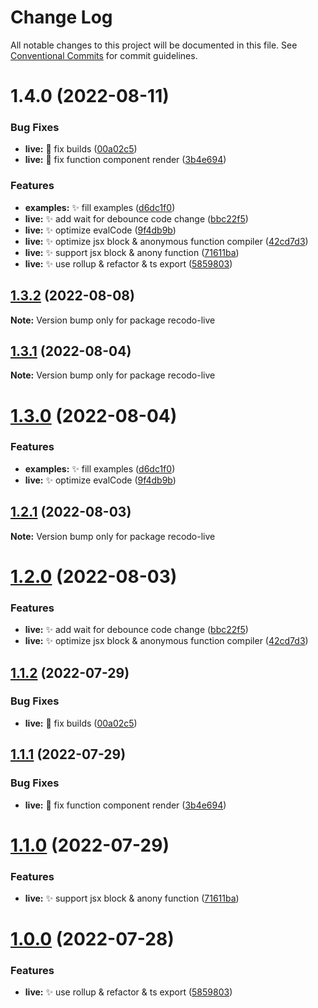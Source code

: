 # Change Log

All notable changes to this project will be documented in this file.
See [Conventional Commits](https://conventionalcommits.org) for commit guidelines.

# 1.4.0 (2022-08-11)


### Bug Fixes

* **live:** 🐞 fix builds ([00a02c5](https://github.com/UCloud-FE/recodo/commit/00a02c5669fda6ac3b3cb3a91340b70441de22d3))
* **live:** 🐞 fix function component render ([3b4e694](https://github.com/UCloud-FE/recodo/commit/3b4e69481dee8c029f9bd7fee822c0846e01e834))


### Features

* **examples:** ✨ fill examples ([d6dc1f0](https://github.com/UCloud-FE/recodo/commit/d6dc1f074740d95c02098cf654742b83aca1bc2e))
* **live:** ✨ add wait for debounce code change ([bbc22f5](https://github.com/UCloud-FE/recodo/commit/bbc22f51b81b91cdfa114bad82ef68ba245ef28f))
* **live:** ✨ optimize evalCode ([9f4db9b](https://github.com/UCloud-FE/recodo/commit/9f4db9bf67d9bfc4de9cb5265fff94bb4e5068b0))
* **live:** ✨ optimize jsx block & anonymous function compiler ([42cd7d3](https://github.com/UCloud-FE/recodo/commit/42cd7d3af6b032c311c8a00c83d7d66e764058dd))
* **live:** ✨ support jsx block & anony function ([71611ba](https://github.com/UCloud-FE/recodo/commit/71611ba9b61ce08433acb05b5ef3b9482d10467c))
* **live:** ✨ use rollup & refactor & ts export ([5859803](https://github.com/UCloud-FE/recodo/commit/5859803d68805a89522fcd9fb470b0ba2e1e10e7))





## [1.3.2](https://github.com/UCloud-FE/recodo/compare/recodo-live@1.3.1...recodo-live@1.3.2) (2022-08-08)

**Note:** Version bump only for package recodo-live





## [1.3.1](https://github.com/UCloud-FE/recodo/compare/recodo-live@1.3.0...recodo-live@1.3.1) (2022-08-04)

**Note:** Version bump only for package recodo-live





# [1.3.0](https://github.com/UCloud-FE/recodo/compare/recodo-live@1.2.1...recodo-live@1.3.0) (2022-08-04)


### Features

* **examples:** ✨ fill examples ([d6dc1f0](https://github.com/UCloud-FE/recodo/commit/d6dc1f074740d95c02098cf654742b83aca1bc2e))
* **live:** ✨ optimize evalCode ([9f4db9b](https://github.com/UCloud-FE/recodo/commit/9f4db9bf67d9bfc4de9cb5265fff94bb4e5068b0))





## [1.2.1](https://github.com/UCloud-FE/recodo/compare/recodo-live@1.2.0...recodo-live@1.2.1) (2022-08-03)

**Note:** Version bump only for package recodo-live





# [1.2.0](https://github.com/UCloud-FE/recodo/compare/recodo-live@1.1.2...recodo-live@1.2.0) (2022-08-03)


### Features

* **live:** ✨ add wait for debounce code change ([bbc22f5](https://github.com/UCloud-FE/recodo/commit/bbc22f51b81b91cdfa114bad82ef68ba245ef28f))
* **live:** ✨ optimize jsx block & anonymous function compiler ([42cd7d3](https://github.com/UCloud-FE/recodo/commit/42cd7d3af6b032c311c8a00c83d7d66e764058dd))





## [1.1.2](https://github.com/UCloud-FE/recodo/compare/recodo-live@1.1.1...recodo-live@1.1.2) (2022-07-29)


### Bug Fixes

* **live:** 🐞 fix builds ([00a02c5](https://github.com/UCloud-FE/recodo/commit/00a02c5669fda6ac3b3cb3a91340b70441de22d3))





## [1.1.1](https://github.com/UCloud-FE/recodo/compare/recodo-live@1.1.0...recodo-live@1.1.1) (2022-07-29)


### Bug Fixes

* **live:** 🐞 fix function component render ([3b4e694](https://github.com/UCloud-FE/recodo/commit/3b4e69481dee8c029f9bd7fee822c0846e01e834))





# [1.1.0](https://github.com/UCloud-FE/recodo/compare/recodo-live@1.0.0...recodo-live@1.1.0) (2022-07-29)


### Features

* **live:** ✨ support jsx block & anony function ([71611ba](https://github.com/UCloud-FE/recodo/commit/71611ba9b61ce08433acb05b5ef3b9482d10467c))





# [1.0.0](https://github.com/UCloud-FE/recodo/compare/recodo-live@0.1.4...recodo-live@1.0.0) (2022-07-28)


### Features

* **live:** ✨ use rollup & refactor & ts export ([5859803](https://github.com/UCloud-FE/recodo/commit/5859803d68805a89522fcd9fb470b0ba2e1e10e7))
